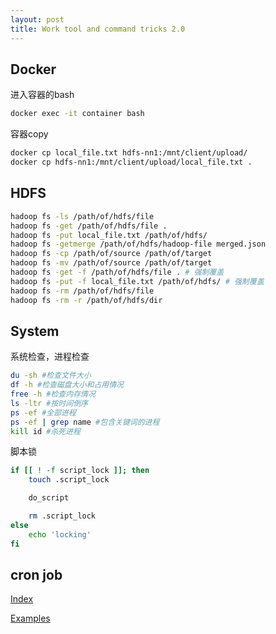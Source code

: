 ```yaml
---
layout: post
title: Work tool and command tricks 2.0
---
```


## Docker

进入容器的bash
```bash
docker exec -it container bash
```

容器copy
```bash
docker cp local_file.txt hdfs-nn1:/mnt/client/upload/
docker cp hdfs-nn1:/mnt/client/upload/local_file.txt .
```

## HDFS
```bash
hadoop fs -ls /path/of/hdfs/file
hadoop fs -get /path/of/hdfs/file .
hadoop fs -put local_file.txt /path/of/hdfs/
hadoop fs -getmerge /path/of/hdfs/hadoop-file merged.json
hadoop fs -cp /path/of/source /path/of/target
hadoop fs -mv /path/of/source /path/of/target
hadoop fs -get -f /path/of/hdfs/file . # 强制覆盖
hadoop fs -put -f local_file.txt /path/of/hdfs/ # 强制覆盖
hadoop fs -rm /path/of/hdfs/file
hadoop fs -rm -r /path/of/hdfs/dir
```

## System

系统检查，进程检查
```bash
du -sh #检查文件大小
df -h #检查磁盘大小和占用情况
free -h #检查内存情况
ls -ltr #按时间倒序
ps -ef #全部进程
ps -ef | grep name #包含关键词的进程
kill id #杀死进程
```

脚本锁
```bash
if [[ ! -f script_lock ]]; then
	touch .script_lock

	do_script

	rm .script_lock
else
	echo 'locking'
fi
```

## cron job
[Index](https://crontab.guru/)

[Examples](https://crontab.guru/examples.html)
